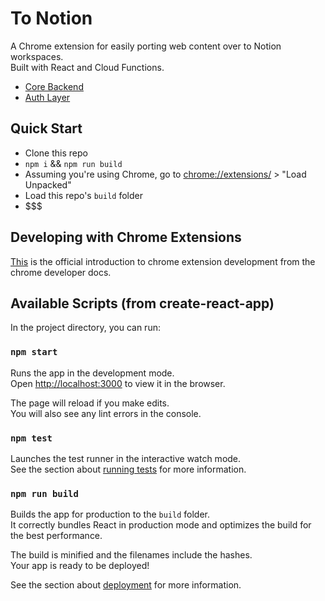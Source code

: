 # To Notion

A Chrome extension for easily porting web content over to Notion workspaces.\
Built with React and Cloud Functions.

- [Core Backend](https://github.com/Tran-Daniel/toNotion)
- [Auth Layer](https://github.com/Tran-Daniel/toNotion-auth)

## Quick Start

- Clone this repo
- `npm i` && `npm run build`
- Assuming you're using Chrome, go to [chrome://extensions/](chrome://extensions/) > "Load Unpacked"
- Load this repo's `build` folder
- $$$

## Developing with Chrome Extensions

[This](https://developer.chrome.com/docs/extensions/mv3/getstarted/) is the official introduction to chrome
extension development from the chrome developer docs.

## Available Scripts (from create-react-app)

In the project directory, you can run:

### `npm start`

Runs the app in the development mode.\
Open [http://localhost:3000](http://localhost:3000) to view it in the browser.

The page will reload if you make edits.\
You will also see any lint errors in the console.

### `npm test`

Launches the test runner in the interactive watch mode.\
See the section about [running tests](https://facebook.github.io/create-react-app/docs/running-tests) for more information.

### `npm run build`

Builds the app for production to the `build` folder.\
It correctly bundles React in production mode and optimizes the build for the best performance.

The build is minified and the filenames include the hashes.\
Your app is ready to be deployed!

See the section about [deployment](https://facebook.github.io/create-react-app/docs/deployment) for more information.
